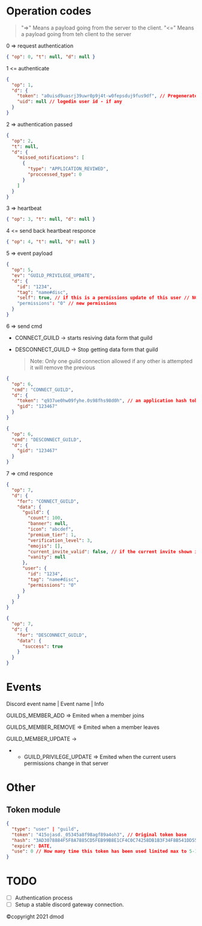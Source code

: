 # Operation codes

> "=>" Means a payload going from the server to the client.
> "<=" Means a payload going from teh client to the server

0 => request authentication

```json
{ "op": 0, "t": null, "d": null }
```

1 <= authenticate

```json
{
  "op": 1,
  "d": {
    "token": "a0uisd9uasrj39uwr0p9j4t-w0fepsduj9fus9df", // Pregenerated user hash token - or null for basic data/current global hash token for basic data
    "uid": null // logedin user id - if any
  }
}
```

2 => authentication passed

```json
{
  "op": 2,
  "t": null,
  "d": {
    "missed_notifications": [
      {
        "type": "APPLICATION_REVIWED",
        "proccessed_type": 0
      }
    ]
  }
}
```

3 => heartbeat

```json
{ "op": 3, "t": null, "d": null }
```

4 <= send back heartbeat responce

```json
{ "op": 4, "t": null, "d": null }
```

5 => event payload

```json
{
  "op": 5,
  "ev": "GUILD_PRIVILEGE_UPDATE",
  "d": {
    "id": "1234",
    "tag": "name#disc",
    "self": true, // if this is a permissions update of this user // NOTE: will most likely remove
    "permissions": "0" // new permissions
  }
}
```

6 => send cmd

- CONNECT_GUILD -> starts resiving data form that guild

- DESCONNECT_GUILD -> Stop getting data form that guild
  > Note: Only one guild connection allowed if any other is attempted it will remove the previous

```json
{
  "op": 6,
  "cmd": "CONNECT_GUILD",
  "d": {
    "token": "q937ue0hw09fyhe.0s98fhs98d0h", // an application hash token for this guild
    "gid": "123467"
  }
}
```

```json
{
  "op": 6,
  "cmd": "DESCONNECT_GUILD",
  "d": {
    "gid": "123467"
  }
}
```

7 => cmd responce

```json
{
  "op": 7,
  "d": {
    "for": "CONNECT_GUILD",
    "data": {
      "guild": {
        "count": 100,
        "banner": null,
        "icon": "abcdef",
        "premium_tier": 1,
        "verification_level": 3,
        "emojis": [],
        "current_invite_valid": false, // if the current invite shown is valid
        "vanity": null
      },
      "user": {
        "id": "1234",
        "tag": "name#disc",
        "permissions": "0"
      }
    }
  }
}
```

```json
{
  "op": 7,
  "d": {
    "for": "DESCONNECT_GUILD",
    "data": {
      "success": true
    }
  }
}
```

# Events

Discord event name | Event name | Info

GUILDS_MEMBER_ADD => Emited when a member joins

GUILDS_MEMBER_REMOVE => Emited when a member leaves

GUILD_MEMBER_UPDATE ->

- - GUILD_PRIVILEGE_UPDATE => Emited when the current users permissions change in that server

# Other

## Token module

```json
{
  "type": "user" | "guild",
  "token": "415ojasd._05345a8f98agf89a4oh3", // Original token base
  "hash": "3AD3078884F5F8A7885CD5FEB99B8E1CF4C0C74258DB1B3F34F8B541DD55C6D9F8E2FA76F45D1A245C1287635DB8EB6245FDF1B9920ED80F0D41588BA4C25412", // SHA512 Hash
  "expire": DATE,
  "use": 0 // How many time this token has been used limited max to 5-10??
}
```

# TODO

- [ ] Authentication process
- [ ] Setup a stable discord gateway connection.

©copyright 2021 dmod
